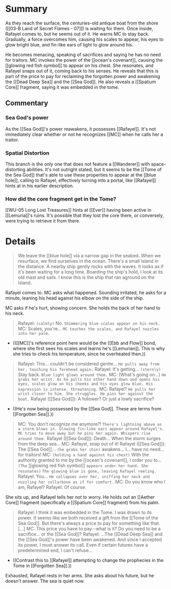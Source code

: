 # Summary
As they reach the surface, the centuries-old antique boat from the shore ([[03-B Land of Secret Flames - 07]]) is waiting for them. Once inside, Rafayel comes to, but he seems out of it. He warns MC to stay back. Gradually, a force overcomes him, causing his scales to appear, his eyes to glow bright blue, and fin-like ears of light to glow around his.

He becomes menacing, speaking of sacrifices and saying he has no need for traitors. MC invokes the power of the [[ocean's covenant]], causing the [[glowing red fish symbol]] to appear on his chest. She resonates, and Rafayel snaps out of it, coming back to his senses. He reveals that this is part of the price to pay for reclaiming the forgotten power and awakening the [[Dead Deep Sea]] and the [[Sea God]]. He also reveals a [[Spatium Core]] fragment, saying it was embedded in the tome.

## Commentary

### Sea God's power
As the [[Sea God]]'s power reawakens, it possesses [[Rafayel]]. It's not immediately clear whether or not he recognizes [[MC]] when he calls her a traitor.

### Spatial Distortion
This branch is the only one that does not feature a [[Wanderer]] with space-distorting abilities. It's not outright stated, but it seems to be the [[Tome of the Sea God]] that's able to use these properties to appear at the [[blue hole]], calling to Rafayel, effectively turning into a portal, like [[Rafayel]] hints at in his earlier description.

### How did the core fragment get in the Tome?
[[WU-05 Long Lost Treasures]] hints at [[Ever]] having been active in [[Lemuria]]'s ruins. It's possible that they lost the core there, or conversely, were trying to retrieve it from there.

# Details
> We leave the [[blue hole]] via a narrow gap in the seabed. When we resurface, we find ourselves in the ocean. There's a small island in the distance. A nearby ship gently rocks with the waves. It looks as if it's been waiting for a long time. Boarding the ship's hold, I look at its old mast and sails. I know this is the ship that ran aground on the island.

Rafayel comes to. MC asks what happened. Sounding irritated, he asks for a minute, leaning his head against his elbow on the side of the ship.

MC asks if he's hurt, showing concern. She holds the back of her hand to his neck.
> Rafayel: `(calmly)` No.
> `Shimmering blue scales appear on his neck.`
> MC: Scales, you're...
> `MC touches the scales, and Rafayel nuzzles into her palm.`
* (([[MC]]'s reference point here would be the [[Ebb and Flow]] bond, where she first sees his scales and learns he's [[Lemurian]]. This is why she tries to check his temperature, since he overheated then.))
> Rafayel: This... couldn't be considered gentle...
> `He pulls away from her, touching his forehead again.`
> Rafayel: It's getting... `(sternly)` Stay back.
> `Blue light glows around them.`
> MC: (What's going on...)
> `He grabs her wrist. As he pulls his other hand down and opens his eyes, scales glow on his cheeks and his eyes glow blue. His expression is intense, threatening.`
> MC: Rafayel?
> `He pulls her wrist closer to him. She struggles. He pins her against the boat.`
> Rafayel ([[Sea God]]): A follower? Or just a lowly sacrifice?
* ((He's now being possessed by the [[Sea God]]. These are terms from [[Forgotten Sea]].))
 > MC: You don't recognize me anymore?!
 > `There's lightning above as a storm blows in. Glowing fin-like ears appear around Rafayel's. MC tries to move away but he pins her again. Whispers rise around them.`
 > Rafayel ([[Sea God]]): Death... When the storm surges from the deep sea...
 > MC: Rafayel, snap out of it!
 > Rafayel ([[Sea God]]): The [[Sea God]]... `(he grabs her chin)` awakens... I... have no need... for traitors!
 > MC: `(holding a hand against his chest)` With the authority granted to me by the [[ocean's covenant]], I order you to... `(The` [[glowing red fish symbol]] `appears under her hand. She resonates)`
 > `The glowing blue is gone, leaving Rafayel reeling.`
 > Rafayel: You...
 > `He collapses over her, sniffing her neck and nuzzling her collarbone as if for comfort.`
 > MC: Do you know who I am, Rafayel?
 > Rafayel: Of course.
 
 She sits up, and Rafayel tells her not to worry. He holds out an [[Aether Core]] fragment (specifically a [[Spatium Core]] fragment) from his palm.
 > Rafayel: I think it was embedded in the Tome. I was drawn to its power. It seems like we both received a gift from the [[Tome of the Sea God]]. But there's always a price to pay for something like that.
 > \[...]
 > MC: This price you have to pay--what is it? Do you need to be a sacrifice... or the [[Sea God]]?
 > Rafayel: ...The [[Dead Deep Sea]] and the [[Sea God]]'s power have been awakened. And since I accepted its power, I must answer its call. Even if certain futures have a predetermined end, I can't refuse...
* ((Contrast this to [[Rafayel]] attempting to change the prophecies in the Tome in [[Forgotten Sea]].))

Exhausted, Rafayel rests in her arms. She asks about his future, but he doesn't answer. The sea is quiet now.
 
 